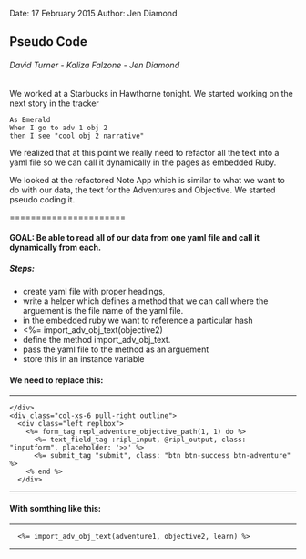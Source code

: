 Date: 17 February 2015
Author: Jen Diamond

## Pseudo Code

###### David Turner - Kaliza Falzone - Jen Diamond

We worked at a Starbucks in Hawthorne tonight. We started working on the next story in the tracker

    As Emerald  
    When I go to adv 1 obj 2  
    then I see "cool obj 2 narrative"

We realized that at this point we really need to refactor all the text into a yaml file so we can 
call it dynamically in the pages as embedded Ruby. 

We looked at the refactored Note App which is similar to what we want to do with our data, 
the text for the Adventures and Objective. We started pseudo coding it.

======================

#### GOAL: Be able to read all of our data from one yaml file and call it dynamically from each.

##### Steps: 

+ create yaml file with proper headings, 
+ write a helper which defines a method that we can call where the arguement is the file name of the yaml file. 
+ in the embedded ruby we want to reference a particular hash
+ <%= import_adv_obj_text(objective2)
+ define the method import_adv_obj_text. 
+ pass the yaml file to the method as an arguement 
+ store this in an instance variable 

#### We need to replace this:
----------------------------------------------------
    </div>
    <div class="col-xs-6 pull-right outline">
      <div class="left replbox">
        <%= form_tag repl_adventure_objective_path(1, 1) do %>
          <%= text_field_tag :ripl_input, @ripl_output, class: "inputform", placeholder: '>>' %>
          <%= submit_tag "submit", class: "btn btn-success btn-adventure" %>
        <% end %>
      </div>
----------------------------------------------------

#### With somthing like this:
----------------------------------------------------
      <%= import_adv_obj_text(adventure1, objective2, learn) %>      
----------------------------------------------------
